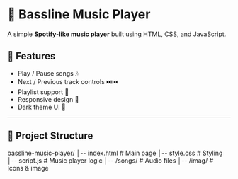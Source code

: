 # 🎵 Bassline Music Player  

A simple **Spotify-like music player** built using HTML, CSS, and JavaScript.  

## 🚀 Features
- Play / Pause songs 🎶  
- Next / Previous track controls ⏭️⏮️  
- Playlist support 📂  
- Responsive design 📱  
- Dark theme UI 🎨  

---

## 📂 Project Structure
bassline-music-player/
│-- index.html # Main page
│-- style.css # Styling
│-- script.js # Music player logic
│-- /songs/ # Audio files
│-- /imag/ # Icons & image
